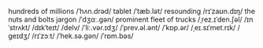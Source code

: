hundreds of millions /ˈhʌn.drəd/
tablet /ˈtæb.lət/ 
resounding /rɪˈzaʊn.dɪŋ/ 
the nuts and bolts
jargon /ˈdʒɑː.ɡən/
prominent
fleet of trucks
/ˌrez.ɪˈden.ʃəl/
/ɪnˈstrʌkt/
/dɪkˈteɪt/
/delv/
/ˈliː.vər.ɪdʒ/
/ˈprev.əl.ənt/ 
/ˈkɒp.ər/
/ˌeɪ.sɪˈmet.rɪk/
/ɡeɪdʒ/ 
/rɪˈzɔːt/
/ˈhek.sə.ɡən/
/ˈrɒm.bəs/ 
